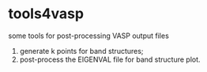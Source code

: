 # tools4vasp
some tools for post-processing VASP output files
1. generate k points for band structures;
2. post-process the EIGENVAL file for band structure plot.
